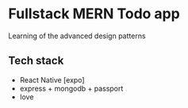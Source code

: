 # Fullstack MERN Todo app
Learning of the advanced design patterns

## Tech stack

+ React Native [expo]
+ express + mongodb + passport
+ love

